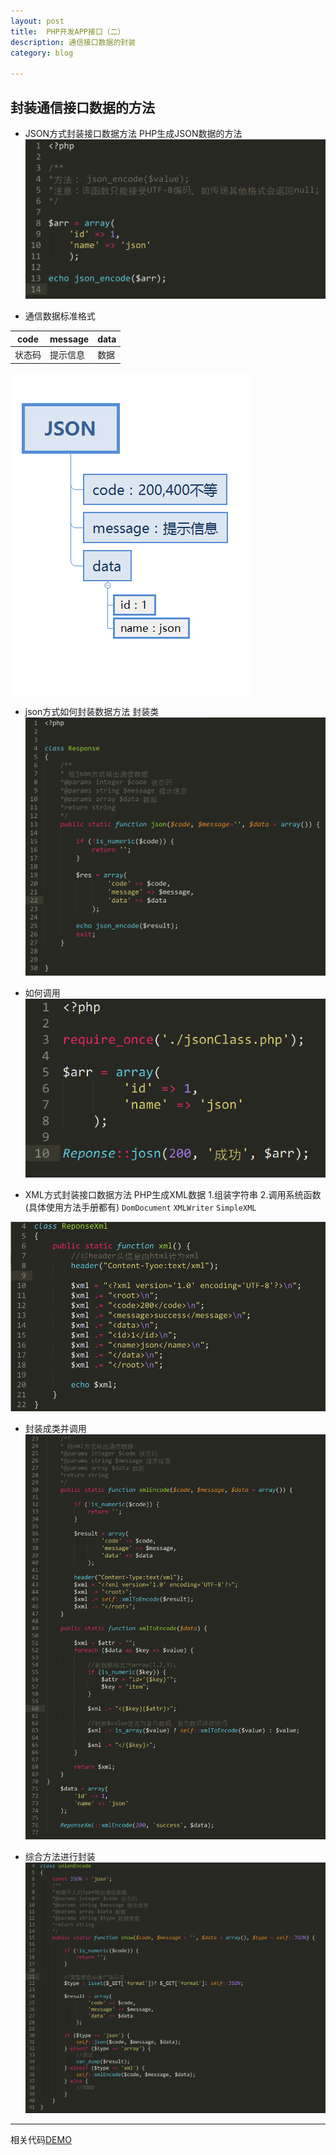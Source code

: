 ```yaml
--- 
layout: post 
title:  PHP开发APP接口（二）
description: 通信接口数据的封装
category: blog 

---
```


## 封装通信接口数据的方法

* JSON方式封装接口数据方法
 PHP生成JSON数据的方法
 ![php-api4](/images/phpApi/php-api4.png)

* 通信数据标准格式
 
 |code|message|data|
 |---|---|---|
 |状态码|提示信息|数据|

![php-api5](/images/phpApi/php-api5.png)

* json方式如何封装数据方法
 封装类
 ![php-api6](/images/phpApi/php-api6.png)

* 如何调用
 ![php-api7](/images/phpApi/php-api7.png)

* XML方式封装接口数据方法
 PHP生成XML数据
 1.组装字符串
 2.调用系统函数(具体使用方法手册都有)
 <code>DomDocument</code>
 <code>XMLWriter</code>
 <code>SimpleXML</code>

 ![php-api8](/images/phpApi/php-api8.png)

* 封装成类并调用
 ![php-api9](/images/phpApi/php-api9.png)

* 综合方法进行封装
 ![php-api10](/images/phpApi/php-api10.png)

---

相关代码[DEMO]()